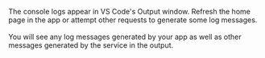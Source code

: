 The console logs appear in VS Code's Output window. Refresh the home page in the app or attempt other requests to generate some log messages.
<br />
<br />
You will see any log messages generated by your app as well as other messages generated by the service in the output.